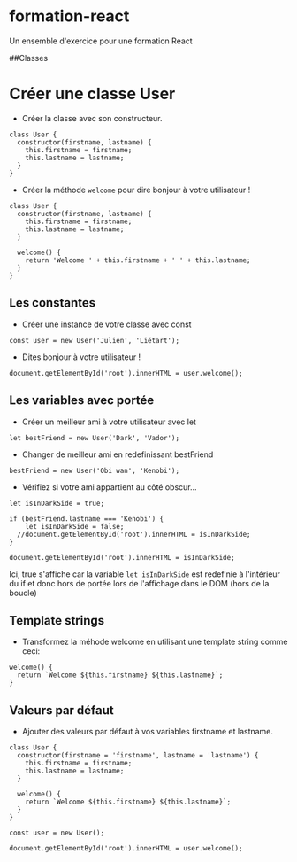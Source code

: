 # formation-react
Un ensemble d'exercice pour une formation React

##Classes

# Créer une classe User

- Créer la classe avec son constructeur.

```
class User {
  constructor(firstname, lastname) {
    this.firstname = firstname;
    this.lastname = lastname;
  }
}
```

- Créer la méthode `welcome` pour dire bonjour à votre utilisateur !

```
class User {
  constructor(firstname, lastname) {
    this.firstname = firstname;
    this.lastname = lastname;
  }
  
  welcome() {
    return 'Welcome ' + this.firstname + ' ' + this.lastname; 
  }
}
```

## Les constantes

- Créer une instance de votre classe avec const

`const user = new User('Julien', 'Liétart');`

- Dites bonjour à votre utilisateur !

`document.getElementById('root').innerHTML = user.welcome();`

## Les variables avec portée

- Créer un meilleur ami à votre utilisateur avec let

`let bestFriend = new User('Dark', 'Vador');`

- Changer de meilleur ami en redefinissant bestFriend

`bestFriend = new User('Obi wan', 'Kenobi');`

- Vérifiez si votre ami appartient au côté obscur...

```
let isInDarkSide = true;

if (bestFriend.lastname === 'Kenobi') {
	let isInDarkSide = false;
  //document.getElementById('root').innerHTML = isInDarkSide;
}

document.getElementById('root').innerHTML = isInDarkSide;
```

Ici, true s'affiche car la variable `let isInDarkSide` est redefinie à l'intérieur du if et donc hors de portée lors de l'affichage dans le DOM (hors de la boucle)

## Template strings

- Transformez la méhode welcome en utilisant une template string comme ceci:

```
welcome() {
  return `Welcome ${this.firstname} ${this.lastname}`; 
}
```

## Valeurs par défaut

- Ajouter des valeurs par défaut à vos variables firstname et lastname.

```
class User {
  constructor(firstname = 'firstname', lastname = 'lastname') {
    this.firstname = firstname;
    this.lastname = lastname;
  }
  
  welcome() {
    return `Welcome ${this.firstname} ${this.lastname}`; 
  }
}

const user = new User();

document.getElementById('root').innerHTML = user.welcome();
```
